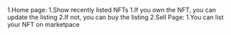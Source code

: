 1.Home page:
    1.Show recently listed NFTs
        1.If you own the NFT, you can update the listing
        2.If not, you can buy the listing
2.Sell Page:
    1.You can list your NFT on marketpace
    